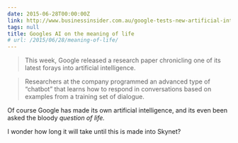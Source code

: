 ```yaml
---
date: 2015-06-28T00:00:00Z
link: http://www.businessinsider.com.au/google-tests-new-artificial-intelligence-chatbot-2015-6#ixzz3eJqHhBXj
tags: null
title: Googles AI on the meaning of life
# url: /2015/06/28/meaning-of-life/
---
```


> This week, Google released a research paper chronicling one of its latest forays into artificial intelligence.

>Researchers at the company programmed an advanced type of “chatbot” that learns how to respond in conversations based on examples from a training set of dialogue.


Of course Google has made its own artificial intelligence, and its even been asked the bloody *question of life.* 

I wonder how long it will take until this is made into Skynet?

